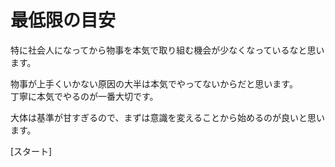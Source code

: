 # 最低限の目安

特に社会人になってから物事を本気で取り組む機会が少なくなっているなと思います。  

物事が上手くいかない原因の大半は本気でやってないからだと思います。  
丁寧に本気でやるのが一番大切です。  

大体は基準が甘すぎるので、まずは意識を変えることから始めるのが良いと思います。  

[スタート]
